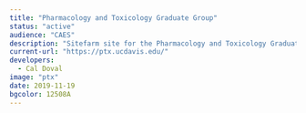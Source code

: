 ```yaml
---
title: "Pharmacology and Toxicology Graduate Group"
status: "active"
audience: "CAES"
description: "Sitefarm site for the Pharmacology and Toxicology Graduate Group"
current-url: "https://ptx.ucdavis.edu/"
developers:
  - Cal Doval
image: "ptx"
date: 2019-11-19
bgcolor: 12508A
---
```

